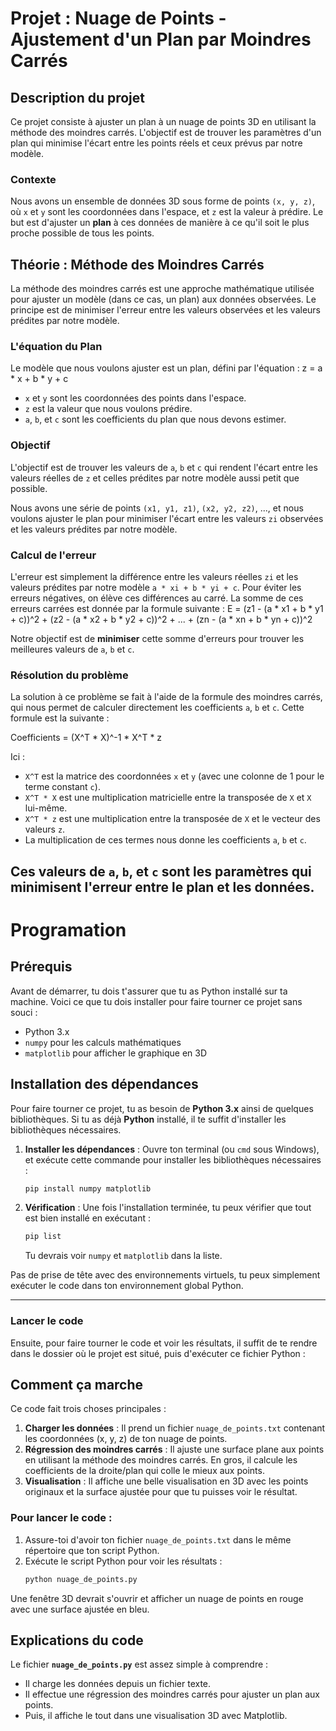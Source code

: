 # Projet : Nuage de Points - Ajustement d'un Plan par Moindres Carrés

## Description du projet

Ce projet consiste à ajuster un plan à un nuage de points 3D en utilisant la méthode des moindres carrés. L'objectif est de trouver les paramètres d'un plan qui minimise l'écart entre les points réels et ceux prévus par notre modèle.

### Contexte

Nous avons un ensemble de données 3D sous forme de points `(x, y, z)`, où `x` et `y` sont les coordonnées dans l'espace, et `z` est la valeur à prédire. Le but est d'ajuster un **plan** à ces données de manière à ce qu'il soit le plus proche possible de tous les points.

## Théorie : Méthode des Moindres Carrés

La méthode des moindres carrés est une approche mathématique utilisée pour ajuster un modèle (dans ce cas, un plan) aux données observées. Le principe est de minimiser l'erreur entre les valeurs observées et les valeurs prédites par notre modèle.

### L'équation du Plan

Le modèle que nous voulons ajuster est un plan, défini par l'équation :
z = a * x + b * y + c

- `x` et `y` sont les coordonnées des points dans l'espace.
- `z` est la valeur que nous voulons prédire.
- `a`, `b`, et `c` sont les coefficients du plan que nous devons estimer.

### Objectif

L'objectif est de trouver les valeurs de `a`, `b` et `c` qui rendent l'écart entre les valeurs réelles de `z` et celles prédites par notre modèle aussi petit que possible.

Nous avons une série de points `(x1, y1, z1)`, `(x2, y2, z2)`, ..., et nous voulons ajuster le plan pour minimiser l'écart entre les valeurs `zi` observées et les valeurs prédites par notre modèle.

### Calcul de l'erreur

L'erreur est simplement la différence entre les valeurs réelles `zi` et les valeurs prédites par notre modèle `a * xi + b * yi + c`. Pour éviter les erreurs négatives, on élève ces différences au carré. La somme de ces erreurs carrées est donnée par la formule suivante :
E = (z1 - (a * x1 + b * y1 + c))^2 + (z2 - (a * x2 + b * y2 + c))^2 + ... + (zn - (a * xn + b * yn + c))^2

Notre objectif est de **minimiser** cette somme d'erreurs pour trouver les meilleures valeurs de `a`, `b` et `c`.

### Résolution du problème

La solution à ce problème se fait à l'aide de la formule des moindres carrés, qui nous permet de calculer directement les coefficients `a`, `b` et `c`. Cette formule est la suivante :

Coefficients = (X^T * X)^-1 * X^T * z

Ici :

- `X^T` est la matrice des coordonnées `x` et `y` (avec une colonne de 1 pour le terme constant `c`).
- `X^T * X` est une multiplication matricielle entre la transposée de `X` et `X` lui-même.
- `X^T * z` est une multiplication entre la transposée de `X` et le vecteur des valeurs `z`.
- La multiplication de ces termes nous donne les coefficients `a`, `b` et `c`.

Ces valeurs de `a`, `b`, et `c` sont les paramètres qui minimisent l'erreur entre le plan et les données.
---
# Programation 
## Prérequis

Avant de démarrer, tu dois t'assurer que tu as Python installé sur ta machine. Voici ce que tu dois installer pour faire tourner ce projet sans souci :

- Python 3.x
- `numpy` pour les calculs mathématiques
- `matplotlib` pour afficher le graphique en 3D

## Installation des dépendances

Pour faire tourner ce projet, tu as besoin de **Python 3.x** ainsi de quelques bibliothèques. Si tu as déjà **Python** installé, il te suffit d'installer les bibliothèques nécessaires.

1. **Installer les dépendances** : Ouvre ton terminal (ou `cmd` sous Windows), et exécute cette commande pour installer les bibliothèques nécessaires :
    ```bash
    pip install numpy matplotlib
    ```

2. **Vérification** : Une fois l'installation terminée, tu peux vérifier que tout est bien installé en exécutant :
    ```bash
    pip list
    ```
    Tu devrais voir `numpy` et `matplotlib` dans la liste.

Pas de prise de tête avec des environnements virtuels, tu peux simplement exécuter le code dans ton environnement global Python.

---

### Lancer le code

Ensuite, pour faire tourner le code et voir les résultats, il suffit de te rendre dans le dossier où le projet est situé, puis d'exécuter ce fichier Python :

## Comment ça marche

Ce code fait trois choses principales :

1. **Charger les données** : Il prend un fichier `nuage_de_points.txt` contenant les coordonnées (x, y, z) de ton nuage de points.
2. **Régression des moindres carrés** : Il ajuste une surface plane aux points en utilisant la méthode des moindres carrés. En gros, il calcule les coefficients de la droite/plan qui colle le mieux aux points.
3. **Visualisation** : Il affiche une belle visualisation en 3D avec les points originaux et la surface ajustée pour que tu puisses voir le résultat.

### Pour lancer le code :

1. Assure-toi d'avoir ton fichier `nuage_de_points.txt` dans le même répertoire que ton script Python.
2. Exécute le script Python pour voir les résultats :
    ```bash
    python nuage_de_points.py
    ```

Une fenêtre 3D devrait s'ouvrir et afficher un nuage de points en rouge avec une surface ajustée en bleu.

## Explications du code

Le fichier **`nuage_de_points.py`** est assez simple à comprendre :

- Il charge les données depuis un fichier texte.
- Il effectue une régression des moindres carrés pour ajuster un plan aux points.
- Puis, il affiche le tout dans une visualisation 3D avec Matplotlib.

